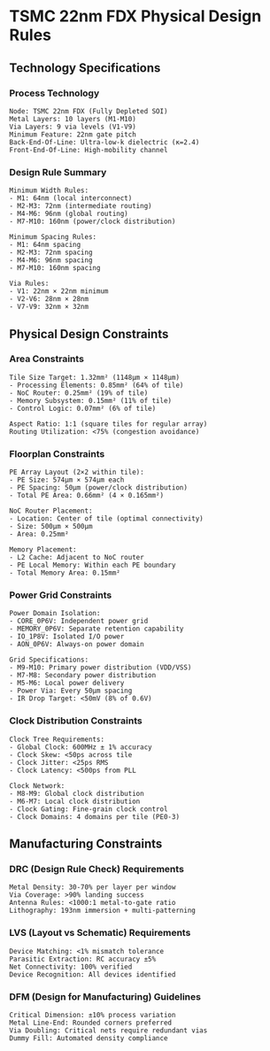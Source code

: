 # TSMC 22nm FDX Physical Design Rules

## Technology Specifications

### Process Technology
```
Node: TSMC 22nm FDX (Fully Depleted SOI)
Metal Layers: 10 layers (M1-M10)
Via Layers: 9 via levels (V1-V9)
Minimum Feature: 22nm gate pitch
Back-End-Of-Line: Ultra-low-k dielectric (κ=2.4)
Front-End-Of-Line: High-mobility channel
```

### Design Rule Summary
```
Minimum Width Rules:
- M1: 64nm (local interconnect)
- M2-M3: 72nm (intermediate routing)  
- M4-M6: 96nm (global routing)
- M7-M10: 160nm (power/clock distribution)

Minimum Spacing Rules:
- M1: 64nm spacing
- M2-M3: 72nm spacing
- M4-M6: 96nm spacing  
- M7-M10: 160nm spacing

Via Rules:
- V1: 22nm × 22nm minimum
- V2-V6: 28nm × 28nm
- V7-V9: 32nm × 32nm
```

## Physical Design Constraints

### Area Constraints
```
Tile Size Target: 1.32mm² (1148μm × 1148μm)
- Processing Elements: 0.85mm² (64% of tile)
- NoC Router: 0.25mm² (19% of tile)  
- Memory Subsystem: 0.15mm² (11% of tile)
- Control Logic: 0.07mm² (6% of tile)

Aspect Ratio: 1:1 (square tiles for regular array)
Routing Utilization: <75% (congestion avoidance)
```

### Floorplan Constraints
```
PE Array Layout (2×2 within tile):
- PE Size: 574μm × 574μm each
- PE Spacing: 50μm (power/clock distribution)
- Total PE Area: 0.66mm² (4 × 0.165mm²)

NoC Router Placement:
- Location: Center of tile (optimal connectivity)
- Size: 500μm × 500μm  
- Area: 0.25mm²

Memory Placement:
- L2 Cache: Adjacent to NoC router
- PE Local Memory: Within each PE boundary
- Total Memory Area: 0.15mm²
```

### Power Grid Constraints
```
Power Domain Isolation:
- CORE_0P6V: Independent power grid
- MEMORY_0P6V: Separate retention capability
- IO_1P8V: Isolated I/O power
- AON_0P6V: Always-on power domain

Grid Specifications:
- M9-M10: Primary power distribution (VDD/VSS)
- M7-M8: Secondary power distribution  
- M5-M6: Local power delivery
- Power Via: Every 50μm spacing
- IR Drop Target: <50mV (8% of 0.6V)
```

### Clock Distribution Constraints
```
Clock Tree Requirements:
- Global Clock: 600MHz ± 1% accuracy
- Clock Skew: <50ps across tile
- Clock Jitter: <25ps RMS
- Clock Latency: <500ps from PLL

Clock Network:
- M8-M9: Global clock distribution
- M6-M7: Local clock distribution
- Clock Gating: Fine-grain clock control
- Clock Domains: 4 domains per tile (PE0-3)
```

## Manufacturing Constraints

### DRC (Design Rule Check) Requirements
```
Metal Density: 30-70% per layer per window
Via Coverage: >90% landing success
Antenna Rules: <1000:1 metal-to-gate ratio
Lithography: 193nm immersion + multi-patterning
```

### LVS (Layout vs Schematic) Requirements
```
Device Matching: <1% mismatch tolerance
Parasitic Extraction: RC accuracy ±5%
Net Connectivity: 100% verified
Device Recognition: All devices identified
```

### DFM (Design for Manufacturing) Guidelines
```
Critical Dimension: ±10% process variation
Metal Line-End: Rounded corners preferred
Via Doubling: Critical nets require redundant vias
Dummy Fill: Automated density compliance
```
